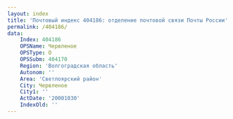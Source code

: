 ```yaml
---
layout: index
title: 'Почтовый индекс 404186: отделение почтовой связи Почты России'
permalink: /404186/
data:
    Index: 404186
    OPSName: Червленое
    OPSType: О
    OPSSubm: 404170
    Region: 'Волгоградская область'
    Autonom: ''
    Area: 'Светлоярский район'
    City: Червленое
    City1: ''
    ActDate: '20001030'
    IndexOld: ''
---
```

